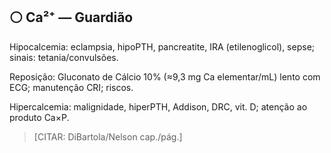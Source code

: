 ## ⚪ Ca²⁺ — Guardião

Hipocalcemia: eclampsia, hipoPTH, pancreatite, IRA (etilenoglicol), sepse; sinais: tetania/convulsões.

Reposição: Gluconato de Cálcio 10% (≈9,3 mg Ca elementar/mL) lento com ECG; manutenção CRI; riscos.

Hipercalcemia: malignidade, hiperPTH, Addison, DRC, vit. D; atenção ao produto Ca×P.

> [CITAR: DiBartola/Nelson cap./pág.]



